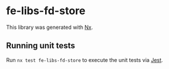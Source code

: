 # fe-libs-fd-store

This library was generated with [Nx](https://nx.dev).

## Running unit tests

Run `nx test fe-libs-fd-store` to execute the unit tests via [Jest](https://jestjs.io).
